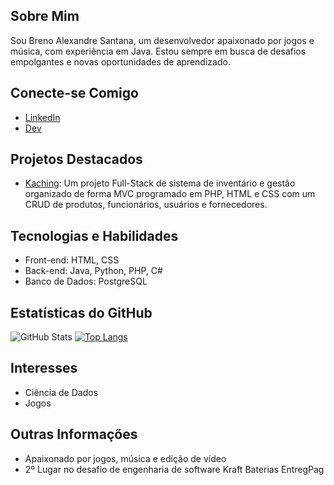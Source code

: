 ## Sobre Mim
Sou Breno Alexandre Santana, um desenvolvedor apaixonado por jogos e música, com experiência em Java. Estou sempre em busca de desafios empolgantes e novas oportunidades de aprendizado.

## Conecte-se Comigo
- [LinkedIn](https://www.linkedin.com/in/brenoasantana/)
- [Dev](https://dev.to/brenoasantana)

## Projetos Destacados
- [Kaching](https://github.com/brenoASantana/Kaching): Um projeto Full-Stack de sistema de inventário e gestão organizado de forma MVC programado em PHP, HTML e CSS com um CRUD de produtos, funcionários, usuários e fornecedores.

## Tecnologias e Habilidades
- Front-end: HTML, CSS
- Back-end: Java, Python, PHP, C#
- Banco de Dados: PostgreSQL

## Estatísticas do GitHub
![GitHub Stats](https://github-readme-stats.vercel.app/api?username=brenoASantana&theme=tokyonight&show_icons=truee)
[![Top Langs](https://github-readme-stats.vercel.app/api/top-langs/?username=brenoASantana&layout=donut)](https://github.com/brenoASantana/Kaching)

## Interesses
- Ciência de Dados
- Jogos

## Outras Informações
- Apaixonado por jogos, música e edição de vídeo
- 2º Lugar no desafio de engenharia de software Kraft Baterias EntregPag
